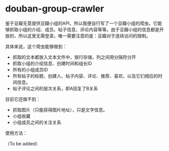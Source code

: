 douban-group-crawler
====================

鉴于豆瓣无意提供豆瓣小组的API，所以我便自行写了一个豆瓣小组的爬虫。它能够抓取小组的介绍、成员、帖子信息、评论内容等等。由于豆瓣小组的信息都是开放的，所以这里无需登录，唯一需要注意的是：豆瓣对于连续访问的限制。

具体来说，这个爬虫能够做到：

* 抓取的文本都放入文本文件中，按行存储，列之间用分隔符分开
* 抓取小组的介绍信息、创建时间和组长ID
* 所有的小组成员ID
* 所有帖子的标题、创建人、帖子内容、评论、推荐、喜欢，以及它们相应的时间信息。
* 帖子评论之间的层次关系，即A回复了B关系

目前它还做不到：

* 抓取图片（只能获得图片地址），只是文字信息。
* 小组收藏
* 小组成员之间的关注关系

使用方法：

（To be added）
